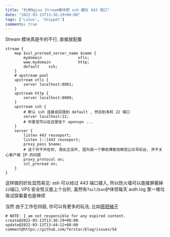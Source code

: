 ```yaml
---
title: "利用Nginx Stream模块把 ssh 藏在 443 端口"
date: "2022-03-13T13:36:29+08:00"
tags: ['Linux', 'Snippet']
comments: true
---
```


Stream 模块真是牛的不行, 直接放配置

```shell
stream {
    map $ssl_preread_server_name $name {
        mydomain                xtls;
        www.mydomain            http;
        default    ssh;
    }
    # upstream pool
    upstream xtls {
        server localhost:8081;
    }
    upstream http {
        server localhost:8080;
    }
    upstream ssh {
        # 默认 ssh 连接会回落到 default , 然后到本机 22 端口
        server localhost:22;
        # 你甚至可以在这里挂个 openvpn ...
    }
    server {
        listen 443 reuseport;
        listen [::]443 reuseport;
        proxy_pass $name;
        # 这个开不开在你, 我反正没开, 因为就一个静态博客加微信公众号后台, 并不关心客户端 IP 的问题
        proxy_protocol on;
        ssl_preread on;
    }
}
```

这样做的好处显而易见: ssh 可以经过 443 端口接入, 所以防火墙可以直接屏蔽掉`22`端口, VPS 安全性又能上个台阶, 虽然有`fail2ban`护体但每天 auth.log 里一堆垃圾试探看着也是神烦

当然 由于工作在四层, 你可以有更多的玩法, 比如[搭把梯子](https://github.com/XTLS/Xray-core/discussions/697#discussioncomment-1295912)



```
# NOTE: I am not responsible for any expired content.
create@2022-03-13T13:36:29+08:00
update@2022-03-13T13:44:12+08:00
comment@https://github.com/ferstar/blog/issues/54
```

